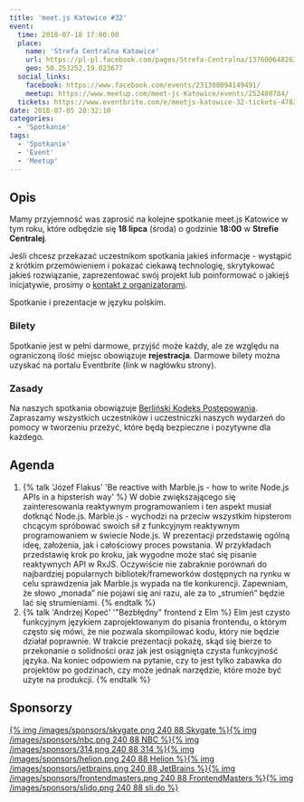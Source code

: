 ```yaml
---
title: 'meet.js Katowice #32'
event:
  time: 2018-07-18 17:00:00
  place:
    name: 'Strefa Centralna Katowice'
    url: https://pl-pl.facebook.com/pages/Strefa-Centralna/1376006482624106
    geo: 50.253252,19.023677
  social_links:
    facebook: https://www.facebook.com/events/231308094149491/
    meetup: https://www.meetup.com/meet-js-Katowice/events/252480784/
  tickets: https://www.eventbrite.com/e/meetjs-katowice-32-tickets-47830895496
date: 2018-07-05 20:32:10
categories:
  - 'Spotkanie'
tags:
  - 'Spotkanie'
  - 'Event'
  - 'Meetup'
---
```

## Opis

Mamy przyjemność was zaprosić na kolejne spotkanie meet.js Katowice w tym roku, które odbędzie się **18 lipca** (środa) o godzinie **18:00** w **Strefie Centralej**.

Jeśli chcesz przekazać uczestnikom spotkania jakieś informacje - wystąpić z krótkim przemówieniem i pokazać ciekawą technologię, skrytykować jakieś rozwiązanie, zaprezentować swój projekt lub poinformować o jakiejś inicjatywie, prosimy o [kontakt z organizatorami](/about/#Kontakt).

Spotkanie i prezentacje w języku polskim.

### Bilety

Spotkanie jest w pełni darmowe, przyjść może każdy, ale ze względu na ograniczoną ilość miejsc obowiązuje **rejestracja**. Darmowe bilety można uzyskać na portalu Eventbrite (link w nagłówku strony).

### Zasady

Na naszych spotkania obowiązuje [Berliński Kodeks Postępowania][berlin-coc]. Zapraszamy wszystkich uczestników i uczestniczki naszych wydarzeń do pomocy w tworzeniu przeżyć, które będą bezpieczne i pozytywne dla każdego.

## Agenda

1. {% talk 'Józef Flakus' 'Be reactive with Marble.js - how to write Node.js APIs in a hipsterish way' %}
W dobie zwiększającego się zainteresowania reaktywnym programowaniem i ten aspekt musiał dotknąć Node.js.
Marble.js - wychodzi na przeciw wszystkim hipsterom chcącym spróbować swoich sił z funkcyjnym reaktywnym programowaniem w świecie Node.js.
W prezentacji przedstawię ogólną ideę, założenia, jak i całościowy proces powstania. W przykładach przedstawię krok po kroku, jak wygodne może stać się pisanie reaktywnych API w RxJS.
Oczywiście nie zabraknie porównań do najbardziej popularnych bibliotek/frameworków dostępnych na rynku w celu sprawdzenia jak Marble.js wypada na tle konkurencji.
Zapewniam, że słowo „monada” nie pojawi się ani razu, ale za to „strumień” będzie lać się strumieniami.
{% endtalk %}
2. {% talk 'Andrzej Kopeć' '"Bezbłędny" frontend z Elm %}
Elm jest czysto funkcyjnym językiem zaprojektowanym do pisania frontendu, o którym często się mówi, że nie pozwala skompilować kodu, który nie będzie działał poprawnie. W trakcie prezentacji pokażę, skąd się bierze to przekonanie o solidności oraz jak jest osiągnięta czysta funkcyjność języka. Na koniec odpowiem na pytanie, czy to jest tylko zabawka do projektów po godzinach, czy może jednak narzędzie, które może być użyte na produkcji.
{% endtalk %}

## Sponsorzy

[{% img /images/sponsors/skygate.png 240 88 Skygate %}][skygate][{% img /images/sponsors/nbc.png 240 88 NBC %}][nbc][{% img /images/sponsors/314.png 240 88 314 %}][314tt][{% img /images/sponsors/helion.png 240 88 Helion %}][helion][{% img /images/sponsors/jetbrains.png 240 88 JetBrains %}][jetbrains][{% img /images/sponsors/frontendmasters.png 240 88 FrontendMasters %}][frontendmasters][{% img /images/sponsors/slido.png 240 88 sli.do %}][slido]

[berlin-coc]: http://berlincodeofconduct.org/pl

[skygate]: https://skygate.io
[nbc]: https://nbc.com.pl
[314tt]: http://314.tt
[helion]: http://helion.pl/
[jetbrains]: https://www.jetbrains.com
[frontendmasters]: https://frontendmasters.com
[slido]: https://www.sli.do
